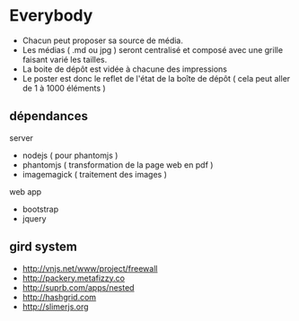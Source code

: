 # Everybody
- Chacun peut proposer sa source de média.
- Les médias ( .md ou jpg ) seront centralisé et composé avec une grille faisant varié les tailles.
- La boite de dépôt est vidée à chacune des impressions
- Le poster est donc le reflet de l'état de la boîte de dépôt ( cela peut aller de 1 à 1000 éléments )

## dépendances

server
- nodejs 			( pour phantomjs )
- phantomjs		( transformation de la page web en pdf )
- imagemagick ( traitement des images )

web app
- bootstrap 
- jquery

## gird system

* http://vnjs.net/www/project/freewall
* http://packery.metafizzy.co
* http://suprb.com/apps/nested
* http://hashgrid.com
* http://slimerjs.org
